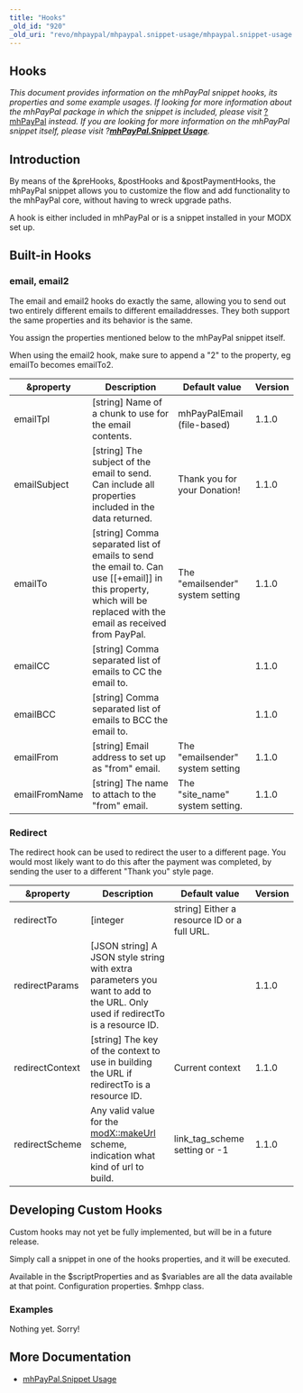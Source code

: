```yaml
---
title: "Hooks"
_old_id: "920"
_old_uri: "revo/mhpaypal/mhpaypal.snippet-usage/mhpaypal.snippet-usage.hooks"
---
```


## Hooks

_This document provides information on the mhPayPal snippet hooks, its properties and some example usages. If looking for more information about the mhPayPal package in which the snippet is included, please visit_ [?mhPayPal](extras/mhpaypal "mhPayPal") _instead. If you are looking for more information on the mhPayPal snippet itself, please visit ?__[mhPayPal.Snippet Usage](extras/mhpaypal/mhpaypal.snippet-usage "mhPayPal.Snippet Usage")__._

## Introduction

By means of the &preHooks, &postHooks and &postPaymentHooks, the mhPayPal snippet allows you to customize the flow and add functionality to the mhPayPal core, without having to wreck upgrade paths.

A hook is either included in mhPayPal or is a snippet installed in your MODX set up.

## Built-in Hooks

### email, email2

The email and email2 hooks do exactly the same, allowing you to send out two entirely different emails to different emailaddresses. They both support the same properties and its behavior is the same.

You assign the properties mentioned below to the mhPayPal snippet itself.

When using the email2 hook, make sure to append a "2" to the property, eg emailTo becomes emailTo2.

| &property     | Description                                                                                                                                                             | Default value                    | Version |
| ------------- | ----------------------------------------------------------------------------------------------------------------------------------------------------------------------- | -------------------------------- | ------- |
| emailTpl      | \[string\] Name of a chunk to use for the email contents.                                                                                                               | mhPayPalEmail (file-based)       | 1.1.0   |
| emailSubject  | \[string\] The subject of the email to send. Can include all properties included in the data returned.                                                                  | Thank you for your Donation!     | 1.1.0   |
| emailTo       | \[string\] Comma separated list of emails to send the email to. Can use \[\[+email\]\] in this property, which will be replaced with the email as received from PayPal. | The "emailsender" system setting | 1.1.0   |
| emailCC       | \[string\] Comma separated list of emails to CC the email to.                                                                                                           |                                  | 1.1.0   |
| emailBCC      | \[string\] Comma separated list of emails to BCC the email to.                                                                                                          |                                  | 1.1.0   |
| emailFrom     | \[string\] Email address to set up as "from" email.                                                                                                                     | The "emailsender" system setting | 1.1.0   |
| emailFromName | \[string\] The name to attach to the "from" email.                                                                                                                      | The "site\_name" system setting. | 1.1.0   |

### Redirect

The redirect hook can be used to redirect the user to a different page. You would most likely want to do this after the payment was completed, by sending the user to a different "Thank you" style page.

| &property       | Description                                                                                                                                                                            | Default value                                | Version |
| --------------- | -------------------------------------------------------------------------------------------------------------------------------------------------------------------------------------- | -------------------------------------------- | ------- |
| redirectTo      | \[integer                                                                                                                                                                              | string\] Either a resource ID or a full URL. |         | 1.1.0 |
| redirectParams  | \[JSON string\] A JSON style string with extra parameters you want to add to the URL. Only used if redirectTo is a resource ID.                                                        |                                              | 1.1.0   |
| redirectContext | \[string\] The key of the context to use in building the URL if redirectTo is a resource ID.                                                                                           | Current context                              | 1.1.0   |
| redirectScheme  | Any valid value for the [modX::makeUrl](developing-in-modx/other-development-resources/class-reference/modx/modx.makeurl "modX.makeUrl") scheme, indication what kind of url to build. | link\_tag\_scheme setting or -1              | 1.1.0   |

## Developing Custom Hooks

Custom hooks may not yet be fully implemented, but will be in a future release.

Simply call a snippet in one of the hooks properties, and it will be executed.

Available in the $scriptProperties and as $variables are all the data available at that point. Configuration properties. $mhpp class.

### Examples

Nothing yet. Sorry!

## More Documentation

- [mhPayPal.Snippet Usage](extras/mhpaypal/mhpaypal.snippet-usage "mhPayPal.Snippet Usage")
